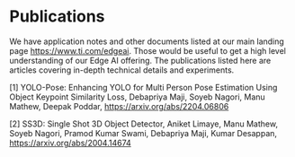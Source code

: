 # Publications

We have application notes and other documents listed at our main landing page https://www.ti.com/edgeai. Those would be useful to get a high level understanding of our Edge AI offering. The publications listed here are articles covering in-depth technical details and experiments.

[1] YOLO-Pose: Enhancing YOLO for Multi Person Pose Estimation Using Object Keypoint Similarity Loss, Debapriya Maji, Soyeb Nagori, Manu Mathew, Deepak Poddar, https://arxiv.org/abs/2204.06806

[2] SS3D: Single Shot 3D Object Detector, Aniket Limaye, Manu Mathew, Soyeb Nagori, Pramod Kumar Swami, Debapriya Maji, Kumar Desappan, https://arxiv.org/abs/2004.14674

